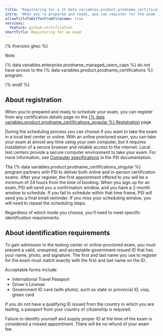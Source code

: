 ```yaml
---
title: 'Registering for a {% data variables.product.prodname_certifications %} exam'
intro: 'When you’re prepared and ready, you can register for the exam.'
allowTitleToDifferFromFilename: true
versions:
  feature: github-certification
shortTitle: Registering for an exam
---
```


{% ifversion ghec %}

> [!NOTE]
> {% data variables.enterprise.prodname_managed_users_caps %} do not have access to the {% data variables.product.prodname_certifications %} program.

{% endif %}

## About registration

When you’re prepared and ready to schedule your exam, you can register from any certification details page on the [{% data variables.product.prodname_certifications_singular %} Registration](https://learn.github.com/credentials) page.

During the scheduling process you can choose if you want to take the exam in a local test center or online. With an online proctored exam, you can take your exam at almost any time using your own computer, but it requires installation of a secure browser and reliable access to the internet. Local test centers provide a secure computer environment to take your exam. For more information, see [Computer specifications](https://www.psiexams.com/become-psi-test-center/computer-specifications/) in the PSI documentation.

The {% data variables.product.prodname_certifications_singular %} program partners with PSI to deliver both online and in-person certification exams. After your register, the first appointment offered to you will be a minimum of 24 hours from the time of booking. When you sign up for an exam, PSI will send you a confirmation window, and you have a 2-month window to schedule. If you fail to schedule within that time frame, PSI will send you a final email reminder. If you miss your scheduling window, you will need to repeat the scheduling steps.

Regardless of which mode you choose, you’ll need to meet specific identification requirements.

## About identification requirements

To gain admission to the testing center or online-proctored exam, you must present a valid, unexpired, and acceptable government-issued ID that has your name, photo, and signature. The first and last name you use to register for the exam must match exactly with the first and last name on the ID.

Acceptable forms include:

* International Travel Passport
* Driver's License
* Government ID card (with photo), such as state or provincial ID, visa, green card

If you do not have a qualifying ID issued from the country in which you are testing, a passport from your country of citizenship is required.

Failure to identify yourself and supply proper ID at the time of the exam is considered a missed appointment. There will be no refund of your exam fee.
